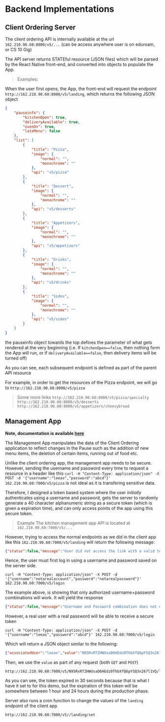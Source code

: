 # Backend Implementations

## Client Ordering Server

The client ordering API is internally available at the url `162.210.90.60:8000/v5/...` (can be access anywhere user is on eduroam, or CS 10 Gig)

The API server returns STATEful resource (JSON files) which will be parsed by the React Native front-end, and converted into objects to populate the App.

> Examples:

When the user first opens, the App, the front-end will request the endpoint `http://162.210.90.60:8000/v5/landing`, which returns the following JSON object

```json
{
	"pauseinfo": {
		"kitchenOpen": true,
		"deliveryAvailable": true,
		"ovenOn": true,
		"lateMenu": false
	},
	"list": [
		{
			"title": "Pizza",
			"image": {
				"normal": "",
				"monochrome": ""
			},
			"api": "v5/pizza"
		},
		{
			"title": "Dessert",
			"image": {
				"normal": "",
				"monochrome": ""
			},
			"api": "v5/desserts"
		},
		{
			"title": "Appetizers",
			"image": {
				"normal": "",
				"monochrome": ""
			},
			"api": "v5/appetizers"
		},
		{
			"title": "Drinks",
			"image": {
				"normal": "",
				"monochrome": ""
			},
			"api": "v5/drinks"
		},
		{
			"title": "Sides",
			"image": {
				"normal": "",
				"monochrome": ""
			},
			"api": "v5/sides"
		}
	]
}
```

the pauseinfo object towards the top defines the parameter of what gets rendered at the very beginning (i.e. If `kitchenOpen==false`, then nothing form the App will run, or if `deliveryAvailable==false`, then delivery items will be turned off)

As you can see, each subsequent endpoint is defined as part of the parent API resource

For example, in order to get the resources of the Pizza endpoint, we will go to `http://162.210.90.60:8000/v5/pizza`


> Some more links
`http://162.210.90.60:8000/v5/pizza/specialty`
`http://162.210.90.60:8000/v5/desserts`
`http://162.210.90.60:8000/v5/appetizers/cheesybread`



## Management App

**Note, documentation is available [here](godoc.org/github.com/gilgameshskytrooper/pausepizza/src/kitchen_web_server)**


The Management App manipulates the data of the Client Ordering application to reflect changes in the Pause such as the addition of new menu items, the deletion of certain items, running out of food etc.

Unlike the client ordering app, the management app needs to be secure. However, sending the username and password every time to request a resource in a header like this `curl -H "Content-Type: application/json" -X POST -d '{"username":"leeas","password":"abcd"}' 162.210.90.60:7000/v5/pizza` is not ideal as it is transfering sensitive data.

Therefore, I designed a token based system where the user *initially* authenticates using a username and password, gets the server to randomly generate a 40 character alphanumeric string as a secure token (which is given a expiration time), and can only access points of the app using this secure token.

> Example
The kitchen management app API is located at `162.210.90.60:7000/v5/...`

However, trying to access the normal endpoints as we did in the client app like this `162.210.90.60:7000/v5/landing` will return the following message:

```json
{"status":false,"message":"User did not access the link with a valid token. Please log in"}
```

Hence, the user must first log in using a username and password saved on the server side.

```
curl -H "Content-Type: application/json" -X POST -d '{"username":"notarealaccount","password":"notarealpassword"}' 162.210.90.60:7000/v5/login
```
The example above, is showing that only authorized username+password combinations will work. It will yield the response

```json
{"status":false,"message":"Username and Password combination does not exist. If you forgot your password, please talk to another manager for the app "}
```

However, a real user with a real password will be able to receive a secure token
```
curl -H "Content-Type: application/json" -X POST -d '{"username":"leeas","password":"abcd"}' 162.210.90.60:7000/v5/login
```

Which will return a JSON object similar to the following:
```json
{"associatedUser":"leeas","value":"N95RxRTZHWUsaD6HEdz0ThbXfQ6pYSQ3n267l1VQ","timestamp":"2018-01-24T13:11:23.309813635-06:00"}
```

Then, we use the `value` as part of any request (both `GET` and `POST`)

```
http://162.210.90.60:7000/v5/N95RxRTZHWUsaD6HEdz0ThbXfQ6pYSQ3n267l1VQ/landing
```

As you can see, the token expired in 30 seconds because that is what I have it set to for this demo, but the expiration of this token will be somewhere between 1 hour and 24 hours during the production phase.


Server also runs a cron function to change the values of the `landing` endpoint of the client app
```
http://162.210.90.60:7000/v5//landing/set
```
